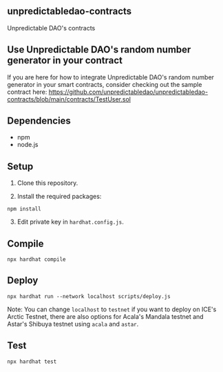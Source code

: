 ## unpredictabledao-contracts
Unpredictable DAO's contracts

## Use Unpredictable DAO's random number generator in your contract

If you are here for how to integrate Unpredictable DAO's random number generator in your smart contracts, consider checking out the sample contract here: https://github.com/unpredictabledao/unpredictabledao-contracts/blob/main/contracts/TestUser.sol


## Dependencies

* npm
* node.js


## Setup

1. Clone this repository.

2. Install the required packages:
```
npm install
```

3. Edit private key in `hardhat.config.js`.


## Compile

```
npx hardhat compile
```


## Deploy

```
npx hardhat run --network localhost scripts/deploy.js
```

Note: You can change `localhost` to `testnet` if you want to deploy on ICE's Arctic Testnet, there are also options for Acala's Mandala testnet and Astar's Shibuya testnet using `acala` and `astar`.


## Test

```
npx hardhat test
```
